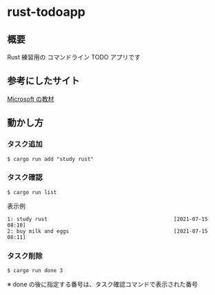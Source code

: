 # rust-todoapp

## 概要

Rust 練習用の コマンドライン TODO アプリです

## 参考にしたサイト

[Microsoft の教材](https://docs.microsoft.com/ja-jp/learn/modules/rust-create-command-line-program/)

## 動かし方

### タスク追加

```
$ cargo run add "study rust"
```

### タスク確認

```
$ cargo run list
```

表示例
```
1: study rust                                         [2021-07-15 08:10]
2: buy milk and eggs                                  [2021-07-15 08:11]
```

### タスク削除

```
$ cargo run done 3
```
※ done の後に指定する番号は、タスク確認コマンドで表示された番号

